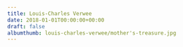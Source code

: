 ```yaml
---
title: Louis-Charles Verwee
date: 2018-01-01T00:00:00+00:00
draft: false
albumthumb: louis-charles-verwee/mother's-treasure.jpg
---
```

